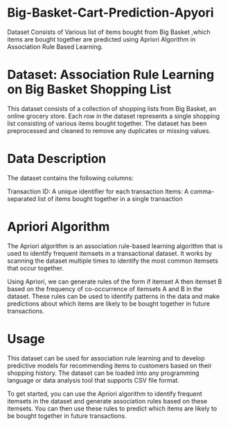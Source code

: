 # Big-Basket-Cart-Prediction-Apyori
Dataset Consists of Various list of items bought from Big Basket ,which items are bought together are predicted using Apriori Algorithm in Association Rule Based Learning.
# Dataset: Association Rule Learning on Big Basket Shopping List
This dataset consists of a collection of shopping lists from Big Basket, an online grocery store. Each row in the dataset represents a single shopping list consisting of various items bought together. The dataset has been preprocessed and cleaned to remove any duplicates or missing values.
# Data Description
The dataset contains the following columns:

Transaction ID: A unique identifier for each transaction
Items: A comma-separated list of items bought together in a single transaction
# Apriori Algorithm
The Apriori algorithm is an association rule-based learning algorithm that is used to identify frequent itemsets in a transactional dataset. It works by scanning the dataset multiple times to identify the most common itemsets that occur together.

Using Apriori, we can generate rules of the form if itemset A then itemset B based on the frequency of co-occurrence of itemsets A and B in the dataset. These rules can be used to identify patterns in the data and make predictions about which items are likely to be bought together in future transactions.
# Usage
This dataset can be used for association rule learning and to develop predictive models for recommending items to customers based on their shopping history. The dataset can be loaded into any programming language or data analysis tool that supports CSV file format.

To get started, you can use the Apriori algorithm to identify frequent itemsets in the dataset and generate association rules based on these itemsets. You can then use these rules to predict which items are likely to be bought together in future transactions.
